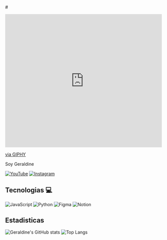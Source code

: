 #<div style="width:100%;height:0;padding-bottom:85%;position:relative;"><iframe src="https://giphy.com/embed/xlcR4sYSBT34fQqApS" width="100%" height="100%" style="position:absolute" frameBorder="0" class="giphy-embed" allowFullScreen>
</iframe></div><p><a href="https://giphy.com/gifs/molangofficialpage-love-cute-xlcR4sYSBT34fQqApS">via GIPHY</a></p> 
Soy Geraldine

[![YouTube](https://img.shields.io/badge/YouTube-%23FF0000.svg?style=for-the-badge&logo=YouTube&logoColor=white)](https://www.youtube.com/@krisgege)
[![Instagram](https://img.shields.io/badge/Instagram-%23E4405F.svg?style=for-the-badge&logo=Instagram&logoColor=white)](https://www.instagram.com/kris_geraldine.0225/)

## Tecnologias 💻
![JavaScript](https://img.shields.io/badge/javascript-%23323330.svg?style=for-the-badge&logo=javascript&logoColor=%23F7DF1E)
![Python](https://img.shields.io/badge/python-3670A0?style=for-the-badge&logo=python&logoColor=ffdd54)
![Figma](https://img.shields.io/badge/figma-%23F24E1E.svg?style=for-the-badge&logo=figma&logoColor=white)
![Notion](https://img.shields.io/badge/Notion-%23000000.svg?style=for-the-badge&logo=notion&logoColor=white)

## Estadisticas
![Geraldine's GitHub stats](https://github-readme-stats.vercel.app/api?username=KrisGerald02&show_icons=true&theme=dark) ![Top Langs](https://github-readme-stats.vercel.app/api/top-langs/?username=KrisGerald02&layout=compact&theme=dark)
